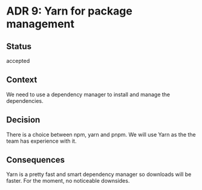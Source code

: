 # ADR 9: Yarn for package management

## Status

accepted

## Context

We need to use a dependency manager to install and manage the dependencies.

## Decision

There is a choice between npm, yarn and pnpm. We will use Yarn as the the team has experience with it.

## Consequences

Yarn is a pretty fast and smart dependency manager so downloads will be faster. For the moment, no noticeable downsides.
